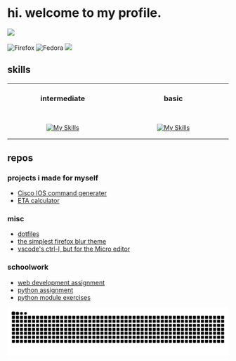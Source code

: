 # hi. welcome to my profile.
![](http://github-profile-summary-cards.vercel.app/api/cards/profile-details?username=meow-d&theme=ayu_mirage) 

![Firefox](https://img.shields.io/badge/Firefox-FF7139?style=for-the-badge&logo=Firefox-Browser&logoColor=white)
![Fedora](https://img.shields.io/badge/Fedora-294172?style=for-the-badge&logo=fedora&logoColor=white)
![](https://komarev.com/ghpvc/?username=meow-d&color=ff69b4&style=for-the-badge)

## skills
<table width=50%><tr><td valign="top" width="50%">
<div align="center">

### intermediate
<img width="441" height="1">

[![My Skills](https://skillicons.dev/icons?i=python,html,css,git,linux&perline=3)](https://skillicons.dev)
</div>
</td><td valign="top" width="50%">
<div align="center">

### basic
<img width="441" height="1">

[![My Skills](https://skillicons.dev/icons?i=javascript,php,godot&perline=3)](https://skillicons.dev)
</div>
</td></tr></table>

## repos

### projects i made for myself
- [Cisco IOS command generater](https://github.com/meow-d/cisco-IOS-command-generator)
- [ETA calculator](https://github.com/meow-d/eta-calculator)

### misc
- [dotfiles](https://github.com/meow-d/dotfiles)
- [the simplest firefox blur theme](https://github.com/meow-d/firefox-simple-blur)
- [vscode's ctrl-l, but for the Micro editor](https://github.com/meow-d/selectMoreLines)

### schoolwork
- [web development assignment](https://github.com/farm-info/farm.info)
- [python assignment](https://github.com/meow-d/inventory)
- [python module exercises](https://github.com/meow-d/pwp-module)

<picture>
  <source media="(prefers-color-scheme: dark)" srcset="https://raw.githubusercontent.com/meow-d/meow-d/output/github-contribution-grid-snake-dark.svg">
  <source media="(prefers-color-scheme: light)" srcset="https://raw.githubusercontent.com/meow-d/meow-d/output/github-contribution-grid-snake.svg">
  <img alt="github contribution grid snake animation" src="https://raw.githubusercontent.com/meow-d/meow-d/output/github-contribution-grid-snake.svg">
</picture>
